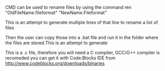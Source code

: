 CMD can be used to rename files by using the command ren "OldFileName.fileformat" "NewName.Fileformat"

This is an attempt to generate multiple lines of that line to rename a list of files

Then the user can copy those into a .bat file and run it in the folder where the files are stored.This is an attempt to generate

This is a .c file, therefore you will need a C compiler, GCC/G++ compiler is recomeded you can get it with Code:Blocks IDE from http://www.codeblocks.org/downloads/binaries
